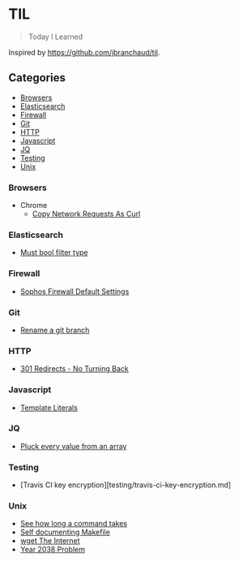 # TIL

> Today I Learned

Inspired by https://github.com/jbranchaud/til.

## Categories
* [Browsers](#browsers)
* [Elasticsearch](#elasticsearch)
* [Firewall](#firewall)
* [Git](#git)
* [HTTP](#http)
* [Javascript](#javascript)
* [JQ](#jq)
* [Testing](#testing)
* [Unix](#unix)

### Browsers
- Chrome
  - [Copy Network Requests As Curl](browsers/chrome/Copy-network-request-as-cURL.md)

### Elasticsearch
- [Must bool filter type](elasticsearch/must-bool-filter-type.md)

### Firewall
- [Sophos Firewall Default Settings](firewall/sophos-firewall.md)

### Git
- [Rename a git branch](git/rename-a-git-branch.md)

### HTTP
- [301 Redirects - No Turning Back](http/301-redirects-of-no-return.md)

### Javascript
- [Template Literals](javascript/template-literals.md)

### JQ
- [Pluck every value from an array](jq/pluck-value-from-an-array.md)

### Testing
- [Travis CI key encryption][testing/travis-ci-key-encryption.md]
 
### Unix
- [See how long a command takes](unix/time-a-command.md)
- [Self documenting Makefile](unix/self-documenting-makefile.md)
- [wget The Internet](unix/wget-to-archive-the-internet.md)
- [Year 2038 Problem](unix/year-2038.md)
